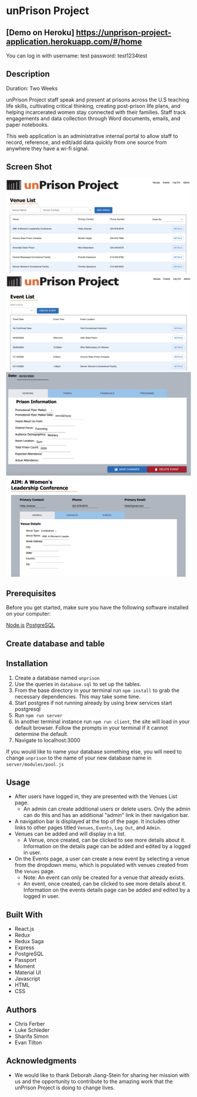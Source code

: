 # unPrison Project

## [Demo on Heroku] https://unprison-project-application.herokuapp.com/#/home
You can log in with
username: test 
password: test1234test

## Description
Duration: Two Weeks

unPrison Project staff speak and present at prisons across the U.S teaching life skills, cultivating critical thinking, creating post-prison life plans, and helping incarcerated women stay connected with their families. Staff track engagements and data collection through Word documents, emails, and paper notebooks.

This web application is an administrative internal portal to allow staff to record, reference, and edit/add data quickly from one source from anywhere they have a wi-fi signal.

## Screen Shot
![Venue List](unPrison1.png)
![Event List](unPrison2.png)
![Event Details](unPrison3.png)
![Venue Details](unPrison4.png)

## Prerequisites
Before you get started, make sure you have the following software installed on your computer:

[Node.js](https://nodejs.org/en/)
[PostgreSQL](https://www.postgresql.org/)

## Create database and table

## Installation
1. Create a database named `unprison`
2. Use the queries in `database.sql` to set up the tables.
3. From the base directory in your terminal run `npm install` to grab the necessary dependencies. This may take some time.
4. Start postgres if not running already by using brew services start postgresql
5. Run `npm run server`
6. In another terminal instance run `npm run client`, the site will load in your default browser. Follow the prompts in your terminal if it cannot determine the default.
7. Navigate to localhost:3000

If you would like to name your database something else, you will need to change `unprison` to the name of your new database name in `server/modules/pool.js`

## Usage
- After users have logged in, they are presented with the Venues List page.
    - An admin can create additional users or delete users. Only the admin can do this and has an additional "admin" link in their navigation bar.
- A navigation bar is displayed at the top of the page. It includes other links to other pages titled `Venues`, `Events`, `Log Out`, and `Admin`.
- Venues can be added and will display in a list.
    - A Venue, once created, can be clicked to see more details about it. Information on the details page can be added and edited by a logged in user.
- On the Events page, a user can create a new event by selecting a venue from the dropdown menu, which is populated with venues created from the `Venues` page.
    - Note: An event can only be created for a venue that already exists.
    - An event, once created, can be clicked to see more details about it. Information on the events details page can be added and edited by a logged in user.


## Built With

- React.js
- Redux
- Redux Saga
- Express
- PostgreSQL
- Passport
- Moment
- Material UI
- Javascript
- HTML
- CSS

## Authors
- Chris Ferber
- Luke Schleder
- Sharifa Simon
- Evan Tilton

## Acknowledgments

- We would like to thank Deborah Jiang-Stein for sharing her mission with us and the opportunity to contribute to the amazing work that the unPrison Project is doing to change lives.
